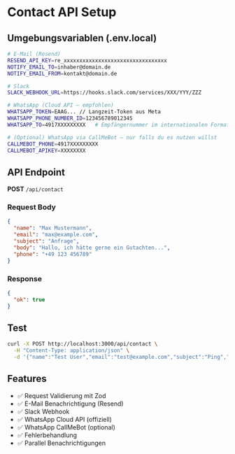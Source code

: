 # Contact API Setup

## Umgebungsvariablen (.env.local)

```bash
# E-Mail (Resend)
RESEND_API_KEY=re_xxxxxxxxxxxxxxxxxxxxxxxxxxxxxxxxx
NOTIFY_EMAIL_TO=inhaber@domain.de
NOTIFY_EMAIL_FROM=kontakt@domain.de

# Slack
SLACK_WEBHOOK_URL=https://hooks.slack.com/services/XXX/YYY/ZZZ

# WhatsApp (Cloud API – empfohlen)
WHATSAPP_TOKEN=EAAG... // Langzeit-Token aus Meta
WHATSAPP_PHONE_NUMBER_ID=123456789012345
WHATSAPP_TO=4917XXXXXXXXX   # Empfängernummer im internationalen Format ohne +

# (Optional) WhatsApp via CallMeBot – nur falls du es nutzen willst
CALLMEBOT_PHONE=4917XXXXXXXXX
CALLMEBOT_APIKEY=XXXXXXXX
```

## API Endpoint

**POST** `/api/contact`

### Request Body
```json
{
  "name": "Max Mustermann",
  "email": "max@example.com",
  "subject": "Anfrage",
  "body": "Hallo, ich hätte gerne ein Gutachten...",
  "phone": "+49 123 456789"
}
```

### Response
```json
{
  "ok": true
}
```

## Test

```bash
curl -X POST http://localhost:3000/api/contact \
  -H "Content-Type: application/json" \
  -d '{"name":"Test User","email":"test@example.com","subject":"Ping","body":"Hallo vom cURL!"}'
```

## Features

- ✅ Request Validierung mit Zod
- ✅ E-Mail Benachrichtigung (Resend)
- ✅ Slack Webhook
- ✅ WhatsApp Cloud API (offiziell)
- ✅ WhatsApp CallMeBot (optional)
- ✅ Fehlerbehandlung
- ✅ Parallel Benachrichtigungen
